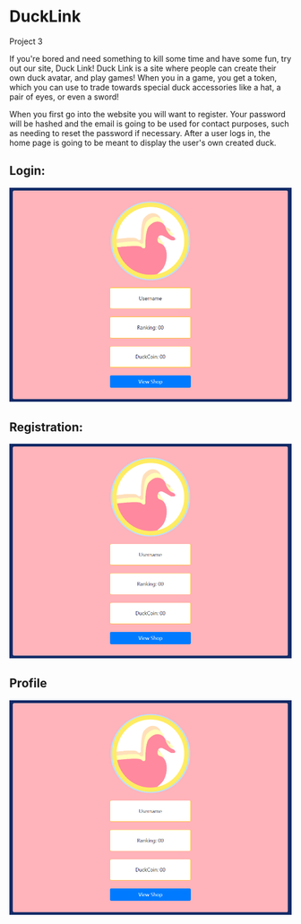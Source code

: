 # DuckLink
Project 3

If you're bored and need something to kill some time and have some fun, try out our site, Duck Link! Duck Link is a site where people can
create their own duck avatar, and play games! When you in a game, you get a token, which you can use to trade towards special duck 
accessories like a hat, a pair of eyes, or even a sword! 


When you first go into the website you will want to register. Your password will be hashed and the email is going to be used for contact 
purposes, such as needing to reset the password if necessary. After a user logs in, the home page is going to be meant to display the
user's own created duck.

## Login:

![Image of Login](https://github.com/JustinConforti/DuckLink/blob/database/client/public/assets/images/home.png?raw=true)

## Registration:

![Image of Registration](https://github.com/JustinConforti/DuckLink/blob/database/client/public/assets/images/home.png?raw=true)

## Profile

![Image of Profile](https://github.com/JustinConforti/DuckLink/blob/database/client/public/assets/images/home.png?raw=true)